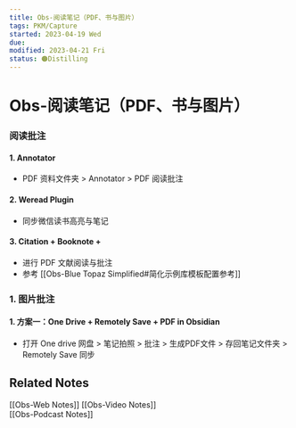 ```yaml
---
title: Obs-阅读笔记（PDF、书与图片）
tags: PKM/Capture
started: 2023-04-19 Wed
due:
modified: 2023-04-21 Fri
status: 🟠Distilling
---
```

# Obs-阅读笔记（PDF、书与图片）
### 阅读批注
#### 1. Annotator
- PDF 资料文件夹 > Annotator > PDF 阅读批注
#### 2. Weread Plugin
- 同步微信读书高亮与笔记
#### 3. Citation + Booknote +  
- 进行 PDF 文献阅读与批注
- 参考 [[Obs-Blue Topaz Simplified#简化示例库模板配置参考]]
### 1. 图片批注
#### 1. 方案一：One Drive + Remotely Save + PDF in Obsidian
- 打开 One drive 网盘 > 笔记拍照 > 批注 > 生成PDF文件 > 存回笔记文件夹 > Remotely Save 同步 

## Related Notes
[[Obs-Web Notes]]
[[Obs-Video Notes]]  
[[Obs-Podcast Notes]]